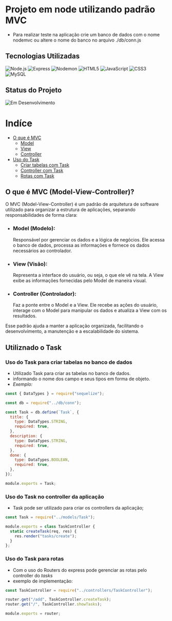 # Projeto em node utilizando padrão MVC

- Para realizar teste na aplicação crie um banco de dados com o nome nodemvc ou altere o nome do banco no arquivo ./db/conn.js

## Tecnologias Utilizadas

![Node.js](https://img.shields.io/badge/Node.js-339933?style=for-the-badge&logo=nodedotjs&logoColor=white)
![Express](https://img.shields.io/badge/Express-000000?style=for-the-badge&logo=express&logoColor=white)
![Nodemon](https://img.shields.io/badge/Nodemon-76D04B?style=for-the-badge&logo=nodemon&logoColor=white)
![HTML5](https://img.shields.io/badge/HTML5-E34F26?style=for-the-badge&logo=html5&logoColor=white)
![JavaScript](https://img.shields.io/badge/JavaScript-F7DF1E?style=for-the-badge&logo=javascript&logoColor=black)
![CSS3](https://img.shields.io/badge/CSS3-1572B6?style=for-the-badge&logo=css3&logoColor=white)
![MySQL](https://img.shields.io/badge/MySQL-4479A1?style=for-the-badge&logo=mysql&logoColor=white)

## Status do Projeto

![Em Desenvolvimento](https://img.shields.io/badge/Status-Em_Desenvolvimento-orange?style=for-the-badge)

# Indíce

- [O que é MVC](#o-que-é-mvc-model-view-controller)
  - [Model](#model-modelo)
  - [View](#view-visão)
  - [Controller](#controller-controlador)
- [Uso do Task](#uso-o-metódo-task)
  - [Criar tabelas com Task](#uso-do-task-para-criar-tabelas-no-banco-de-dados)
  - [Controller com Task](#uso-do-task-no-controller-da-aplicação)
  - [Rotas com Task](#uso-do-task-para-rotas)

## O que é MVC (Model-View-Controller)?

O MVC (Model-View-Controller) é um padrão de arquitetura de software utilizado para organizar a estrutura de aplicações, separando responsabilidades de forma clara:

- ### **Model (Modelo):**
  Responsável por gerenciar os dados e a lógica de negócios. Ele acessa o banco de dados, processa as informações e fornece os dados necessários ao controlador.
- ### **View (Visão):**

  Representa a interface do usuário, ou seja, o que ele vê na tela. A View exibe as informações fornecidas pelo Model de maneira visual.

- ### **Controller (Controlador):**
  Faz a ponte entre o Model e a View. Ele recebe as ações do usuário, interage com o Model para manipular os dados e atualiza a View com os resultados.

Esse padrão ajuda a manter a aplicação organizada, facilitando o desenvolvimento, a manutenção e a escalabilidade do sistema.

## Utiliznado o Task

### Uso do Task para criar tabelas no banco de dados

- Utilizado Task para criar as tabelas no banco de dados.
- informando o nome dos campo e seus tipos em forma de objeto.
- _Exemplo:_

```javascript
const { DataTypes } = require("sequelize");

const db = require("../db/conn");

const Task = db.define(`Task`, {
  title: {
    type: DataTypes.STRING,
    required: true,
  },
  description: {
    type: DataTypes.STRING,
    required: true,
  },
  done: {
    type: DataTypes.BOOLEAN,
    required: true,
  },
});

module.exports = Task;
```

### Uso do Task no controller da aplicação

- Task pode ser utilizado para criar os controllers da aplicação;

```javascript
const Task = require("../models/Task");

module.exports = class TaskController {
  static createTask(req, res) {
    res.render("tasks/create");
  }
};
```

### Uso do Task para rotas

- Com o uso do Routers do express pode gerenciar as rotas pelo controller do _tasks_
- exemplo de implementação:

```javascript
const TaskController = require("../controllers/TaskController");

router.get("/add", TaskController.createTask);
router.get("/", TaskController.showTasks);

module.exports = router;
```
